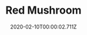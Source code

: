 ---
templateKey: blog-post
title: Red Mushroom
type: forage
description: A spotted mushroom sometimes found in caves.
featuredpost: false
date: 2020-02-10T00:00:02.711Z
featuredimage: /img/Red_Mushroom.png
sellPrice: 75
tags: 
  - Spring
  -  Summer
  -  The Mines
  -  Farm Cave
  -  Secret Woods
---